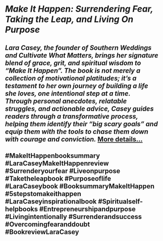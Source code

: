 # *Make It Happen: Surrendering Fear, Taking the Leap, and Living On Purpose*
## *Lara Casey, the founder of Southern Weddings and Cultivate What Matters, brings her signature blend of grace, grit, and spiritual wisdom to “Make It Happen”. The book is not merely a collection of motivational platitudes; it’s a testament to her own journey of building a life she loves, one intentional step at a time. Through personal anecdotes, relatable struggles, and actionable advice, Casey guides readers through a transformative process, helping them identify their “big scary goals” and equip them with the tools to chase them down with courage and conviction.* [More details…](https://spiritualkhazaana.com/make-it-happen-surrender-fear-take-leap-live/)
## #MakeItHappenbooksummary #LaraCaseyMakeItHappenreview #Surrenderyourfear #Liveonpurpose #Taketheleapbook #Purposeoflife #LaraCaseybook #BooksummaryMakeItHappen #5stepstomakeithappen #LaraCaseyinspirationalbook #Spiritualself-helpbooks #Entrepreneurshipandpurpose #Livingintentionally #Surrenderandsuccess #Overcomingfearanddoubt #BookreviewLaraCasey
